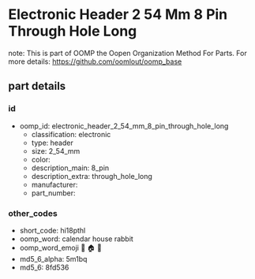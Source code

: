 # Electronic Header 2 54 Mm 8 Pin Through Hole Long  

note: This is part of OOMP the Oopen Organization Method For Parts. For more details: https://github.com/oomlout/oomp_base

##  part details





### id
* oomp_id: electronic_header_2_54_mm_8_pin_through_hole_long
  * classification: electronic
  * type: header
  * size: 2_54_mm
  * color: 
  * description_main: 8_pin
  * description_extra: through_hole_long
  * manufacturer: 
  * part_number: 

### other_codes
* short_code: hi18pthl
* oomp_word: calendar house rabbit
* oomp_word_emoji :calendar: :house: :rabbit:
* md5_6_alpha: 5m1bq
* md5_6: 8fd536